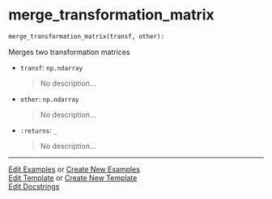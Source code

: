 # <a id="McUtils.Numputils.TransformationTransformations.merge_transformation_matrix">merge_transformation_matrix</a>

```python
merge_transformation_matrix(transf, other): 
```
Merges two transformation matrices
- `transf`: `np.ndarray`
    >No description...
- `other`: `np.ndarray`
    >No description...
- `:returns`: `_`
    >No description... 




___

[Edit Examples](https://github.com/McCoyGroup/McUtils/edit/edit/ci/examples/McUtils/Numputils/TransformationTransformations/merge_transformation_matrix.md) or 
[Create New Examples](https://github.com/McCoyGroup/McUtils/new/edit/?filename=ci/examples/McUtils/Numputils/TransformationTransformations/merge_transformation_matrix.md) <br/>
[Edit Template](https://github.com/McCoyGroup/McUtils/edit/edit/ci/docs/McUtils/Numputils/TransformationTransformations/merge_transformation_matrix.md) or 
[Create New Template](https://github.com/McCoyGroup/McUtils/new/edit/?filename=ci/docs/templates/McUtils/Numputils/TransformationTransformations/merge_transformation_matrix.md) <br/>
[Edit Docstrings](https://github.com/McCoyGroup/McUtils/edit/edit/McUtils/Numputils/TransformationTransformations.py?message=Update%20Docs)